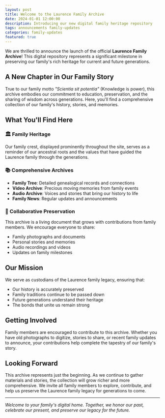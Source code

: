 ```yaml
---
layout: post
title: Welcome to the Laurence Family Archive
date: 2024-01-01 12:00:00
description: Introducing our new digital family heritage repository
tags: announcements family-updates
categories: family-updates
featured: true
---
```


We are thrilled to announce the launch of the official **Laurence Family Archive**! This digital repository represents a significant milestone in preserving our family's rich heritage for current and future generations.

## A New Chapter in Our Family Story

True to our family motto *"Scientia sit potentia"* (Knowledge is power), this archive embodies our commitment to education, preservation, and the sharing of wisdom across generations. Here, you'll find a comprehensive collection of our family's history, stories, and memories.

## What You'll Find Here

### 🏛️ **Family Heritage**
Our family crest, displayed prominently throughout the site, serves as a reminder of our ancestral roots and the values that have guided the Laurence family through the generations.

### 📚 **Comprehensive Archives**
- **Family Tree**: Detailed genealogical records and connections
- **Video Archive**: Precious moving memories from family events
- **Audio Archive**: Voices and stories that bring our history to life
- **Family News**: Regular updates and announcements

### 🤝 **Collaborative Preservation**
This archive is a living document that grows with contributions from family members. We encourage everyone to share:
- Family photographs and documents
- Personal stories and memories
- Audio recordings and videos
- Updates on family milestones

## Our Mission

We serve as custodians of the Laurence family legacy, ensuring that:
- Our history is accurately preserved
- Family traditions continue to be passed down
- Future generations understand their heritage
- The bonds that unite us remain strong

## Getting Involved

Family members are encouraged to contribute to this archive. Whether you have old photographs to digitize, stories to share, or recent family updates to announce, your contributions help complete the tapestry of our family's story.

## Looking Forward

This archive represents just the beginning. As we continue to gather materials and stories, the collection will grow richer and more comprehensive. We invite all family members to explore, contribute, and help us preserve the Laurence family legacy for generations to come.

---

*Welcome to your family's digital home. Together, we honor our past, celebrate our present, and preserve our legacy for the future.* 